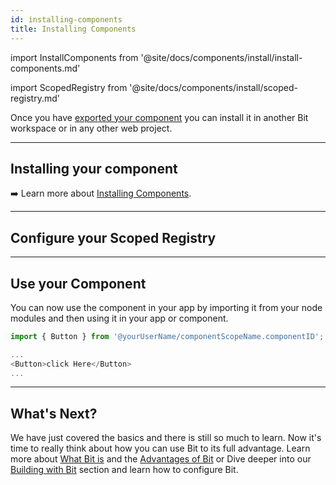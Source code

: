 ```yaml
---
id: installing-components
title: Installing Components
---
```


import InstallComponents from '@site/docs/components/install/install-components.md'

import ScopedRegistry from '@site/docs/components/install/scoped-registry.md'

Once you have [exported your component](exporting-components) you can install it in another Bit workspace or in any other web project.

---

## Installing your component

<InstallComponents />

:arrow_right: Learn more about [Installing Components](/bit-components/consuming-components).

---

## Configure your Scoped Registry

<ScopedRegistry />

---

## Use your Component

You can now use the component in your app by importing it from your node modules and then using it in your app or component.

```js title="app.js"
import { Button } from '@yourUserName/componentScopeName.componentID';
```

```js title="app.js"
...
<Button>click Here</Button>
...
```

---

## What's Next?

We have just covered the basics and there is still so much to learn. Now it's time to really think about how you can use Bit to its full advantage. Learn more about [What Bit is](/essentials/what-is-bit) and the [Advantages of Bit](/essentials/advantages-of-bit) or Dive deeper into our [Building with Bit](/bit-workspace/manage-workspace) section and learn how to configure Bit.
